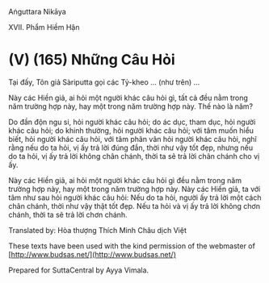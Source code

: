  

Aṅguttara Nikāya

XVII. Phẩm Hiềm Hận

# (V) (165) Những Câu Hỏi

Tại đấy, Tôn giả Sàriputta gọi các Tỷ-kheo … (như trên) …

Này các Hiền giả, ai hỏi một người khác câu hỏi gì, tất cả đều nằm trong năm trường hợp này, hay một trong năm trường hợp này. Thế nào là năm?

Do đần độn ngu si, hỏi người khác câu hỏi; do ác dục, tham dục, hỏi người khác câu hỏi; do khinh thường, hỏi người khác câu hỏi; với tâm muốn hiểu biết, hỏi người khác câu hỏi, với tâm phân vân hỏi người khác câu hỏi, nghĩ rằng nếu do ta hỏi, vị ấy trả lời đúng đắn, thời như vậy tốt đẹp, nhưng nếu do ta hỏi, vị ấy trả lời không chân chánh, thời ta sẽ trả lời chân chánh cho vị ấy.

Này các Hiền giả, ai hỏi một người khác câu hỏi gì đều nằm trong năm trường hợp này, hay một trong năm trường hợp này. Này các Hiền giả, ta với tâm như sau hỏi người khác câu hỏi: Nếu do ta hỏi, người ấy trả lời một cách chân chánh, thời như vậy thật tốt đẹp. Nếu ta hỏi và vị ấy trả lời không chơn chánh, thời ta sẽ trả lời chơn chánh.

Translated by: Hòa thượng Thích Minh Châu dịch Việt

These texts have been used with the kind permission of the webmaster of [http://www.budsas.net/](http://www.budsas.net/)

Prepared for SuttaCentral by Ayya Vimala.